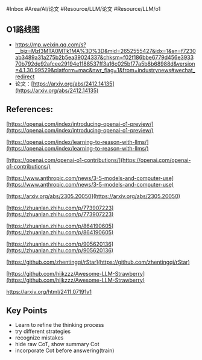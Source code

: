 #Inbox #Area/AI/论文 #Resource/LLM/论文 #Resource/LLM/o1

## O1路线图

- https://mp.weixin.qq.com/s?__biz=MzI3MTA0MTk1MA%3D%3D&mid=2652555427&idx=1&sn=f7230ab3489a31a275b2b5ea39024337&chksm=f02f186bbe6779d456e393370b792de92afcee29194e1188537ff3a16c025bf77a5b8b68988d&version=4.1.30.99529&platform=mac&nwr_flag=1&from=industrynews#wechat_redirect
- 论文：[https://arxiv.org/abs/2412.14135](https://arxiv.org/abs/2412.14135)
## References:

[https://openai.com/index/introducing-openai-o1-preview/](https://openai.com/index/introducing-openai-o1-preview/)

[https://openai.com/index/learning-to-reason-with-llms/](https://openai.com/index/learning-to-reason-with-llms/)

[https://openai.com/openai-o1-contributions/](https://openai.com/openai-o1-contributions/)

[https://www.anthropic.com/news/3-5-models-and-computer-use](https://www.anthropic.com/news/3-5-models-and-computer-use)

[https://arxiv.org/abs/2305.20050](https://arxiv.org/abs/2305.20050)

[https://zhuanlan.zhihu.com/p/773907223](https://zhuanlan.zhihu.com/p/773907223)

[https://zhuanlan.zhihu.com/p/864190605](https://zhuanlan.zhihu.com/p/864190605)

[https://zhuanlan.zhihu.com/p/905620136](https://zhuanlan.zhihu.com/p/905620136)

[https://github.com/zhentingqi/rStar](https://github.com/zhentingqi/rStar)

[https://github.com/hijkzzz/Awesome-LLM-Strawberry](https://github.com/hijkzzz/Awesome-LLM-Strawberry)

https://arxiv.org/html/2411.07191v1
## Key Points

- Learn to refine the thinking process
- try different strategies
- recognize mistakes
- hide raw CoT, show summary Cot
- incorporate Cot before answering(train)